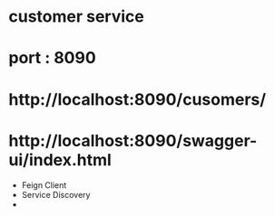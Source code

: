 # customer service
# port : 8090

# http://localhost:8090/cusomers/

# http://localhost:8090/swagger-ui/index.html


* Feign Client
* Service Discovery
* 